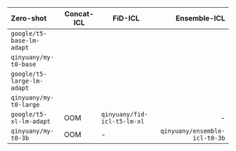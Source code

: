 | Zero-shot | Concat-ICL | FiD-ICL | Ensemble-ICL |
| :---      | --- | --- | ---: |
|`google/t5-base-lm-adapt`|
|`qinyuany/my-t0-base`|
|`google/t5-large-lm-adapt`|
|`qinyuany/my-t0-large`|
|`google/t5-xl-lm-adapt`| OOM |`qinyuany/fid-icl-t5-lm-xl` | - |
|`qinyuany/my-t0-3b`| OOM | - | `qinyuany/ensemble-icl-t0-3b`|